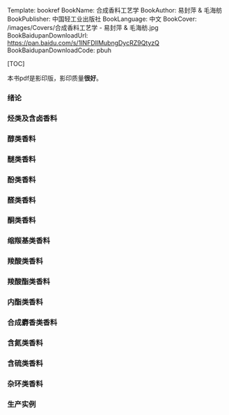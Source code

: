Template: bookref
BookName: 合成香料工艺学
BookAuthor: 易封萍 & 毛海舫
BookPublisher: 中国轻工业出版社
BookLanguage: 中文
BookCover: /images/Covers/合成香料工艺学 - 易封萍 & 毛海舫.jpg
BookBaidupanDownloadUrl: https://pan.baidu.com/s/1INFDIlMubngDycRZ9QtyzQ 
BookBaidupanDownloadCode: pbuh

[TOC]

本书pdf是影印版，影印质量**很好**。

### 绪论

### 烃类及含卤香料

### 醇类香料

### 醚类香料

### 酚类香料

### 醛类香料

### 酮类香料

### 缩羰基类香料

### 羧酸类香料

### 羧酸酯类香料

### 内酯类香料

### 合成麝香类香料

### 含氮类香料

### 含硫类香料

### 杂环类香料

### 生产实例

